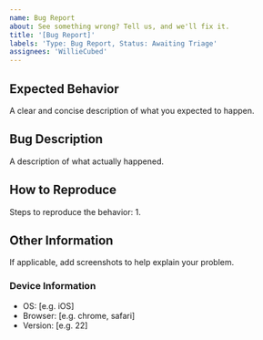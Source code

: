 ```yaml
---
name: Bug Report
about: See something wrong? Tell us, and we'll fix it.
title: '[Bug Report]'
labels: 'Type: Bug Report, Status: Awaiting Triage'
assignees: 'WillieCubed'
---
```


## Expected Behavior
A clear and concise description of what you expected to happen.


## Bug Description
A description of what actually happened.


## How to Reproduce
Steps to reproduce the behavior:
1. 


## Other Information
If applicable, add screenshots to help explain your problem.

### Device Information
 - OS: [e.g. iOS]
 - Browser: [e.g. chrome, safari]
 - Version: [e.g. 22]
